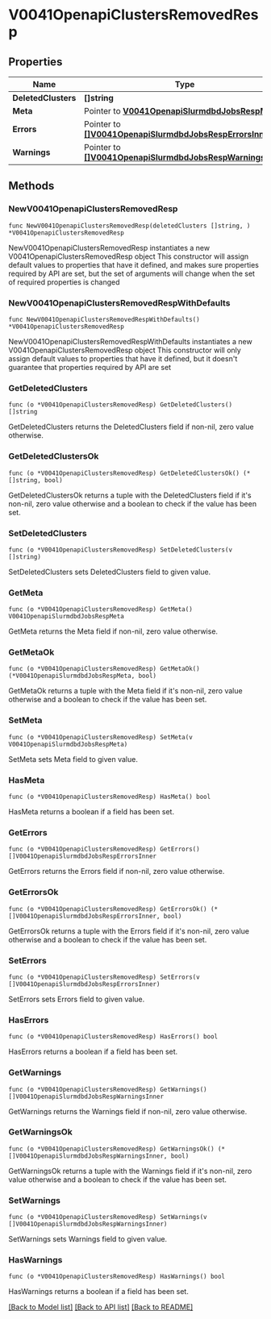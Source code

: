 # V0041OpenapiClustersRemovedResp

## Properties

Name | Type | Description | Notes
------------ | ------------- | ------------- | -------------
**DeletedClusters** | **[]string** | deleted_clusters | 
**Meta** | Pointer to [**V0041OpenapiSlurmdbdJobsRespMeta**](V0041OpenapiSlurmdbdJobsRespMeta.md) |  | [optional] 
**Errors** | Pointer to [**[]V0041OpenapiSlurmdbdJobsRespErrorsInner**](V0041OpenapiSlurmdbdJobsRespErrorsInner.md) | Query errors | [optional] 
**Warnings** | Pointer to [**[]V0041OpenapiSlurmdbdJobsRespWarningsInner**](V0041OpenapiSlurmdbdJobsRespWarningsInner.md) | Query warnings | [optional] 

## Methods

### NewV0041OpenapiClustersRemovedResp

`func NewV0041OpenapiClustersRemovedResp(deletedClusters []string, ) *V0041OpenapiClustersRemovedResp`

NewV0041OpenapiClustersRemovedResp instantiates a new V0041OpenapiClustersRemovedResp object
This constructor will assign default values to properties that have it defined,
and makes sure properties required by API are set, but the set of arguments
will change when the set of required properties is changed

### NewV0041OpenapiClustersRemovedRespWithDefaults

`func NewV0041OpenapiClustersRemovedRespWithDefaults() *V0041OpenapiClustersRemovedResp`

NewV0041OpenapiClustersRemovedRespWithDefaults instantiates a new V0041OpenapiClustersRemovedResp object
This constructor will only assign default values to properties that have it defined,
but it doesn't guarantee that properties required by API are set

### GetDeletedClusters

`func (o *V0041OpenapiClustersRemovedResp) GetDeletedClusters() []string`

GetDeletedClusters returns the DeletedClusters field if non-nil, zero value otherwise.

### GetDeletedClustersOk

`func (o *V0041OpenapiClustersRemovedResp) GetDeletedClustersOk() (*[]string, bool)`

GetDeletedClustersOk returns a tuple with the DeletedClusters field if it's non-nil, zero value otherwise
and a boolean to check if the value has been set.

### SetDeletedClusters

`func (o *V0041OpenapiClustersRemovedResp) SetDeletedClusters(v []string)`

SetDeletedClusters sets DeletedClusters field to given value.


### GetMeta

`func (o *V0041OpenapiClustersRemovedResp) GetMeta() V0041OpenapiSlurmdbdJobsRespMeta`

GetMeta returns the Meta field if non-nil, zero value otherwise.

### GetMetaOk

`func (o *V0041OpenapiClustersRemovedResp) GetMetaOk() (*V0041OpenapiSlurmdbdJobsRespMeta, bool)`

GetMetaOk returns a tuple with the Meta field if it's non-nil, zero value otherwise
and a boolean to check if the value has been set.

### SetMeta

`func (o *V0041OpenapiClustersRemovedResp) SetMeta(v V0041OpenapiSlurmdbdJobsRespMeta)`

SetMeta sets Meta field to given value.

### HasMeta

`func (o *V0041OpenapiClustersRemovedResp) HasMeta() bool`

HasMeta returns a boolean if a field has been set.

### GetErrors

`func (o *V0041OpenapiClustersRemovedResp) GetErrors() []V0041OpenapiSlurmdbdJobsRespErrorsInner`

GetErrors returns the Errors field if non-nil, zero value otherwise.

### GetErrorsOk

`func (o *V0041OpenapiClustersRemovedResp) GetErrorsOk() (*[]V0041OpenapiSlurmdbdJobsRespErrorsInner, bool)`

GetErrorsOk returns a tuple with the Errors field if it's non-nil, zero value otherwise
and a boolean to check if the value has been set.

### SetErrors

`func (o *V0041OpenapiClustersRemovedResp) SetErrors(v []V0041OpenapiSlurmdbdJobsRespErrorsInner)`

SetErrors sets Errors field to given value.

### HasErrors

`func (o *V0041OpenapiClustersRemovedResp) HasErrors() bool`

HasErrors returns a boolean if a field has been set.

### GetWarnings

`func (o *V0041OpenapiClustersRemovedResp) GetWarnings() []V0041OpenapiSlurmdbdJobsRespWarningsInner`

GetWarnings returns the Warnings field if non-nil, zero value otherwise.

### GetWarningsOk

`func (o *V0041OpenapiClustersRemovedResp) GetWarningsOk() (*[]V0041OpenapiSlurmdbdJobsRespWarningsInner, bool)`

GetWarningsOk returns a tuple with the Warnings field if it's non-nil, zero value otherwise
and a boolean to check if the value has been set.

### SetWarnings

`func (o *V0041OpenapiClustersRemovedResp) SetWarnings(v []V0041OpenapiSlurmdbdJobsRespWarningsInner)`

SetWarnings sets Warnings field to given value.

### HasWarnings

`func (o *V0041OpenapiClustersRemovedResp) HasWarnings() bool`

HasWarnings returns a boolean if a field has been set.


[[Back to Model list]](../README.md#documentation-for-models) [[Back to API list]](../README.md#documentation-for-api-endpoints) [[Back to README]](../README.md)


